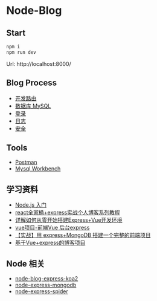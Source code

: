 # Node-Blog

## Start

```bash
npm i 
npm run dev
```

Url: http://localhost:8000/

## Blog Process

* [开发路由](./doc/router.md)
* [数据库 MySQL](./doc/mysql.md)
* [登录](./doc/signin.md)
* [日志](./doc/log.md)
* [安全](./doc/safety.md)

## Tools

* [Postman](https://www.getpostman.com/)
* [Mysql Workbench](https://dev.mysql.com/downloads/workbench/)

## 学习资料

* [Node.js 入门](https://cnodejs.org/getstart)
* [react全家桶+express实战个人博客系列教程](https://www.jianshu.com/p/406f6df0f916)
* [详解如何从零开始搭建Express+Vue开发环境](https://www.jianshu.com/p/c65ecdcffed1)
* [vue项目-前端Vue 后台express](https://www.jianshu.com/p/4940ae61b752)
* [【实战】用 express+MongoDB 搭建一个完整的前端项目](https://segmentfault.com/a/1190000015866331)
* [基于Vue+express的博客项目](https://www.jianshu.com/p/92fa50ea0b84)

## Node 相关

* [node-blog-express-koa2](../../../node-blog-express-koa2)
* [node-express-mongodb](../../../node-express-mongodb)
* [node-express-spider](../../../node-express-spider)

